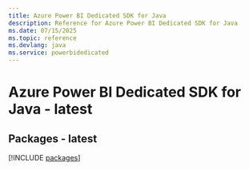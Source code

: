 ```yaml
---
title: Azure Power BI Dedicated SDK for Java
description: Reference for Azure Power BI Dedicated SDK for Java
ms.date: 07/15/2025
ms.topic: reference
ms.devlang: java
ms.service: powerbidedicated
---
```

# Azure Power BI Dedicated SDK for Java - latest
## Packages - latest
[!INCLUDE [packages](power-bi-dedicated-index.md)]
